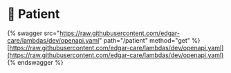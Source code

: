 # 👤 Patient

{% swagger src="https://raw.githubusercontent.com/edgar-care/lambdas/dev/openapi.yaml" path="/patient" method="get" %}
[https://raw.githubusercontent.com/edgar-care/lambdas/dev/openapi.yaml](https://raw.githubusercontent.com/edgar-care/lambdas/dev/openapi.yaml)
{% endswagger %}
